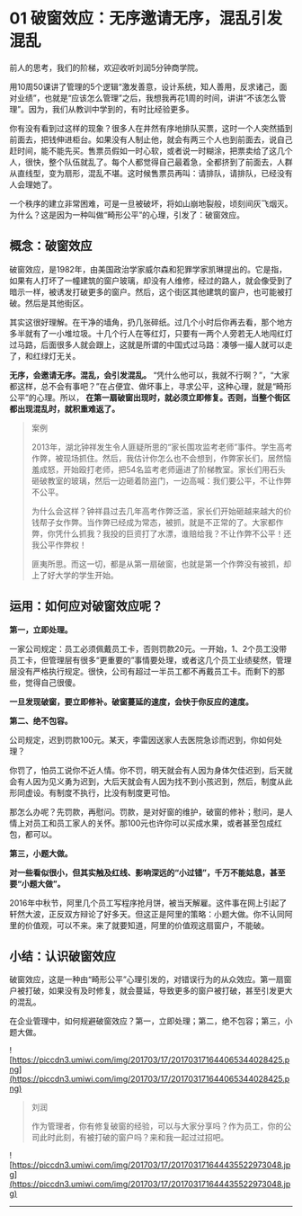 # 01 破窗效应：无序邀请无序，混乱引发混乱

前人的思考，我们的阶梯，欢迎收听刘润5分钟商学院。

用10周50课讲了管理的5个逻辑“激发善意，设计系统，知人善用，反求诸己，面对业绩”，也就是“应该怎么管理”之后，我想我再花1周的时间，讲讲“不该怎么管理”。因为，我们从教训中学到的，有时比经验更多。

你有没有看到过这样的现象？很多人在井然有序地排队买票，这时一个人突然插到前面去，把钱伸进柜台。如果没有人制止他，就会有两三个人也到前面去，说自己赶时间，能不能先买。售票员假如一时心软，或者说一时糊涂，把票卖给了这几个人，很快，整个队伍就乱了。每个人都觉得自己最着急，全都挤到了前面去，人群从直线型，变为扇形，混乱不堪。这时候售票员再叫：请排队，请排队，已经没有人会理她了。

一个秩序的建立非常困难，可是一旦被破坏，将如山崩地裂般，顷刻间灰飞烟灭。为什么？这是因为一种叫做“畸形公平”的心理，引发了：破窗效应。

## 概念：破窗效应

破窗效应，是1982年，由美国政治学家威尔森和犯罪学家凯琳提出的。它是指，如果有人打坏了一幢建筑的窗户玻璃，却没有人维修，经过的路人，就会像受到了暗示一样，被诱发打破更多的窗户。然后，这个街区其他建筑的窗户，也可能被打破。然后是其他街区。

其实这很好理解。在干净的墙角，扔几张碎纸。过几个小时后你再去看，那个地方多半就有了一小堆垃圾。十几个行人在等红灯，只要有一两个人旁若无人地闯红灯过马路，后面很多人就会跟上，这就是所谓的中国式过马路：凑够一撮人就可以走了，和红绿灯无关。

 **无序，会邀请无序。混乱，会引发混乱。** “凭什么他可以，我就不行啊？”，“大家都这样，总不会有事吧？”在占便宜、做坏事上，寻求公平，这种心理，就是“畸形公平”的心理。所以， **在第一扇破窗出现时，就必须立即修复。否则，当整个街区都出现混乱时，就积重难返了。**

> 案例
> 
> 2013年，湖北钟祥发生令人匪疑所思的“家长围攻监考老师”事件。学生高考作弊，被现场抓住。然后，我估计你怎么也不会想到，作弊家长们，居然恼羞成怒，开始殴打老师，把54名监考老师逼进了阶梯教室。家长们用石头砸破教室的玻璃，然后一边砸着防盗门，一边高喊：我们要公平，不让作弊不公平。
> 
> 为什么会这样？钟祥县过去几年高考作弊泛滥，家长们开始砸越来越大的价钱帮子女作弊。当作弊已经成为常态，被抓，就是不正常的了。大家都作弊，你凭什么抓我？我投的巨资打了水漂，谁赔给我？不让作弊不公平！还我公平作弊权！
> 
> 匪夷所思。而这一切，都是从第一扇破窗，也就是第一个作弊没有被抓，却上了好大学的学生开始。

##  运用：如何应对破窗效应呢？

 **第一，立即处理。**

一家公司规定：员工必须佩戴员工卡，否则罚款20元。一开始，1、2个员工没带员工卡，但管理层有很多“更重要的”事情要处理，或者这几个员工业绩斐然，管理层没有严格执行规定。很快，公司有超过一半员工都不再戴员工卡。而剩下的那些，觉得自己很傻。

 **一旦发现破窗，要立即修补。破窗蔓延的速度，会快于你反应的速度。**

 **第二、绝不包容。**

公司规定，迟到罚款100元。某天，李雷因送家人去医院急诊而迟到，你如何处理？

你罚了，怕员工说你不近人情。你不罚，明天就会有人因为身体欠佳迟到，后天就会有人因为见义勇为迟到，大后天就会有人因为找不到小孩迟到，然后，制度从此形同虚设。有制度不执行，比没有制度更可怕。

那怎么办呢？先罚款，再慰问。罚款，是对好窗的维护，破窗的修补；慰问，是人情上对员工和员工家人的关怀。那100元也许你可以买成水果，或者甚至包成红包，都可以。

 **第三，小题大做。**

 **对一些看似很小，但其实触及红线、影响深远的“小过错”，千万不能姑息，甚至要“小题大做”。**

2016年中秋节，阿里几个员工写程序抢月饼，被当天解雇。这件事在网上引起了轩然大波，正反双方辩论了好多天。但这正是阿里的策略：小题大做。你不认同阿里的价值观，可以不来。来了就要知道，阿里的价值观这扇窗户，不能破。

## 小结：认识破窗效应

破窗效应，这是一种由“畸形公平”心理引发的，对错误行为的从众效应。第一扇窗户被打破，如果没有及时修复，就会蔓延，导致更多的窗户被打破，甚至引发更大的混乱。

在企业管理中，如何规避破窗效应？第一，立即处理；第二，绝不包容；第三，小题大做。

![https://piccdn3.umiwi.com/img/201703/17/201703171644065344028425.png](https://piccdn3.umiwi.com/img/201703/17/201703171644065344028425.png)

> 刘润
> 
> 作为管理者，你有修复破窗的经验，可以与大家分享吗？作为员工，你的公司此时此刻，有被打破的窗户吗？来和我一起过过招吧。

![https://piccdn3.umiwi.com/img/201703/17/201703171644435522973048.jpg](https://piccdn3.umiwi.com/img/201703/17/201703171644435522973048.jpg)

---
